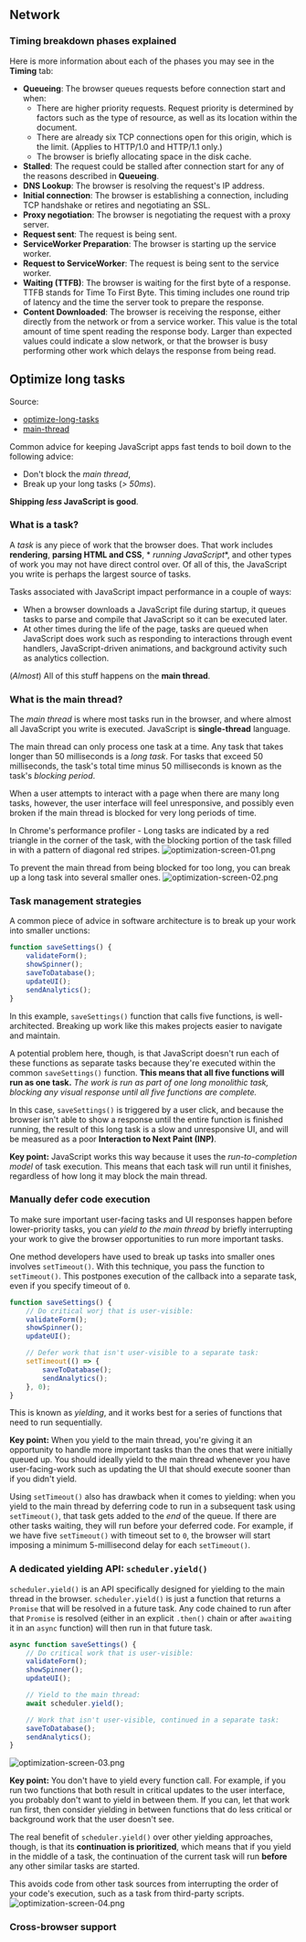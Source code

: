 ## Network

### Timing breakdown phases explained

Here is more information about each of the phases you may see in the **Timing** tab:

* **Queueing**: The browser queues requests before connection start and when:
    * There are higher priority requests. Request priority is determined by factors such as the type of resource, as
      well as its location within the document.
    * There are already six TCP connections open for this origin, which is the limit. (Applies to HTTP/1.0 and HTTP/1.1
      only.)
    * The browser is briefly allocating space in the disk cache.
* **Stalled**: The request could be stalled after connection start for any of the reasons described in **Queueing**.
* **DNS Lookup**: The browser is resolving the request's IP address.
* **Initial connection**: The browser is establishing a connection, including TCP handshake or retires and negotiating
  an SSL.
* **Proxy negotiation**: The browser is negotiating the request with a proxy server.
* **Request sent**: The request is being sent.
* **ServiceWorker Preparation**: The browser is starting up the service worker.
* **Request to ServiceWorker**: The request is being sent to the service worker.
* **Waiting (TTFB)**: The browser is waiting for the first byte of a response. TTFB stands for Time To First Byte. This
  timing includes one round trip of latency and the time the server took to prepare the response.
* **Content Downloaded**: The browser is receiving the response, either directly from the network or from a service
  worker. This value is the total amount of time spent reading the response body. Larger than expected values could
  indicate a slow network, or that the browser is busy performing other work which delays the response from being read.

## Optimize long tasks

Source:

* [optimize-long-tasks](https://web.dev/articles/optimize-long-tasks?utm_source=devtools)
* [main-thread](https://web.dev/articles/off-main-thread)

Common advice for keeping JavaScript apps fast tends to boil down to the following advice:

* Don't block the _main thread_,
* Break up your long tasks (_> 50ms_).

**Shipping _less_ JavaScript is good**.

### What is a task?

A _task_ is any piece of work that the browser does. That work includes **rendering**, **parsing HTML and CSS**, *
*running JavaScript**, and other types of work you may not have direct control over. Of all of this, the JavaScript you
write is perhaps the largest source of tasks.

Tasks associated with JavaScript impact performance in a couple of ways:

* When a browser downloads a JavaScript file during startup, it queues tasks to parse and compile that JavaScript so it
  can be executed later.
* At other times during the life of the page, tasks are queued when JavaScript does work such as responding to
  interactions through event handlers, JavaScript-driven animations, and background activity such as analytics
  collection.

(_Almost_) All of this stuff happens on the **main thread**.

### What is the main thread?

The _main thread_ is where most tasks run in the browser, and where almost all JavaScript you write is executed.
JavaScript is **single-thread** language.

The main thread can only process one task at a time. Any task that takes longer than 50 milliseconds is a _long task_.
For tasks that exceed 50 milliseconds, the task's total time minus 50 milliseconds is known as the task's _blocking
period_.

When a user attempts to interact with a page when there are many long tasks, however, the user interface will feel
unresponsive, and possibly even broken if the main thread is blocked for very long periods of time.

In Chrome's performance profiler - Long tasks are indicated by a red triangle in the corner of the task, with the
blocking portion of the task filled in with a pattern of diagonal red stripes.
![optimization-screen-01.png](optimization-screen-01.png)

To prevent the main thread from being blocked for too long, you can break up a long task into several smaller ones.
![optimization-screen-02.png](optimization-screen-02.png)

### Task management strategies

A common piece of advice in software architecture is to break up your work into smaller unctions:

```js
function saveSettings() {
    validateForm();
    showSpinner();
    saveToDatabase();
    updateUI();
    sendAnalytics();
}
```

In this example, `saveSettings()` function that calls five functions, is well-architected. Breaking up work like this
makes projects easier to navigate and maintain.

A potential problem here, though, is that JavaScript doesn't run each of these functions as separate tasks because they're executed within the common `saveSettings()` function. **This means that all five functions will run as one task.**
_The work is run as part of one long monolithic task, blocking any visual response until all five functions are
complete._

In this case, `saveSettings()` is triggered by a user click, and because the browser isn't able to show a response until
the entire function is finished running, the result of this long task is a slow and unresponsive UI, and will be
measured as a poor **Interaction to Next Paint (INP)**.

**Key point:** JavaScript works this way because it uses the _run-to-completion model_ of task execution. This means
that each task will run until it finishes, regardless of how long it may block the main thread.

### Manually defer code execution

To make sure important user-facing tasks and UI responses happen before lower-priority tasks, you can _yield to the main
thread_ by briefly interrupting your work to give the browser opportunities to run more important tasks.

One method developers have used to break up tasks into smaller ones involves `setTimeout()`. With this technique, you
pass the function to `setTimeout()`. This postpones execution of the callback into a separate task, even if you specify
timeout of `0`.

```js
function saveSettings() {
    // Do critical worj that is user-visible:
    validateForm();
    showSpinner();
    updateUI();

    // Defer work that isn't user-visible to a separate task:
    setTimeout(() => {
        saveToDatabase();
        sendAnalytics();
    }, 0);
}
```

This is known as _yielding_, and it works best for a series of functions that need to run sequentially.

**Key point:** When you yield to the main thread, you're giving it an opportunity to handle more important tasks than
the ones that were initially queued up. You should ideally yield to the main thread whenever you have user-facing-work
such as updating the UI that should execute sooner than if you didn't yield.

Using `setTimeout()` also has drawback when it comes to yielding: when you yield to the main thread by deferring code to
run in a subsequent task using `setTimeout()`, that task gets added to the _end_ of the queue. If there are other tasks
waiting, they will run before your deferred code. For example, if we have five `setTimeout()` with timeout set to `0`, the
browser will start imposing a minimum 5-millisecond delay for each `setTimeout()`.

### A dedicated yielding API: `scheduler.yield()`

`scheduler.yield()` is an API specifically designed for yielding to the main thread in the browser. `scheduler.yield()`
is just a function that returns a `Promise` that will be resolved in a future task. Any code chained to run after that
`Promise` is resolved (either in an explicit `.then()` chain or after `await`ing it in an `async` function) will then
run
in that future task.

```js
async function saveSettings() {
    // Do critical work that is user-visible:
    validateForm();
    showSpinner();
    updateUI();

    // Yield to the main thread:
    await scheduler.yield();

    // Work that isn't user-visible, continued in a separate task:
    saveToDatabase();
    sendAnalytics();
}
```

![optimization-screen-03.png](optimization-screen-03.png)

**Key point:** You don't have to yield every function call. For example, if you run two functions that both result in
critical updates to the user interface, you probably don't want to yield in between them. If you can, let that work run
first, then consider yielding in between functions that do less critical or background work that the user doesn't see.

The real benefit of `scheduler.yield()` over other yielding approaches, though, is that its **continuation is
prioritized**, which means that if you yield in the middle of a task, the continuation of the current task will run
**before** any other similar tasks are started.

This avoids code from other task sources from interrupting the order of your code's execution, such as a task from
third-party scripts.
![optimization-screen-04.png](optimization-screen-04.png)

### Cross-browser support

